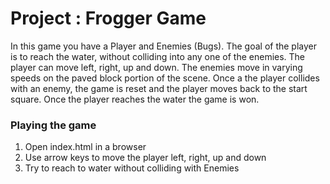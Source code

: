 # Project : Frogger Game

In this game you have a Player and Enemies (Bugs). The goal of the player is to reach the water, without colliding into any one of the enemies. The player can move left, right, up and down. The enemies move in varying speeds on the paved block portion of the scene. Once a the player collides with an enemy, the game is reset and the player moves back to the start square. Once the player reaches the water the game is won.

### Playing the game
1. Open index.html in a browser
2. Use arrow keys to move the player left, right, up and down
3. Try to reach to water without colliding with Enemies
